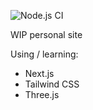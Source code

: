 ![Node.js CI](https://github.com/jasonlong/jasonlong.me/workflows/Node.js%20CI/badge.svg)

WIP personal site

Using / learning:

* Next.js
* Tailwind CSS
* Three.js
